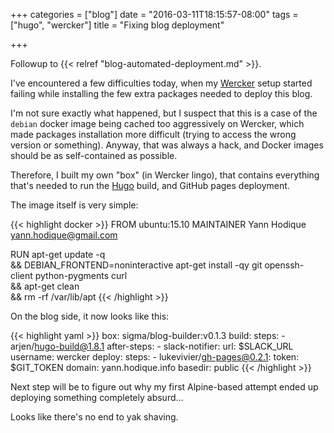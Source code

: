 +++
categories = ["blog"]
date = "2016-03-11T18:15:57-08:00"
tags = ["hugo", "wercker"]
title = "Fixing blog deployment"

+++

Followup to {{< relref "blog-automated-deployment.md" >}}.

I've encountered a few difficulties today, when my
[Wercker](http://wercker.com/) setup started failing while installing the few
extra packages needed to deploy this blog.

I'm not sure exactly what happened, but I suspect that this is a case of the
`debian` docker image being cached too aggressively on Wercker, which made
packages installation more difficult (trying to access the wrong version or
something). Anyway, that was always a hack, and Docker images should be as
self-contained as possible.

Therefore, I built my own "box" (in Wercker lingo), that contains everything
that's needed to run the [Hugo](https://gohugo.io) build, and GitHub
pages deployment.

The image itself is very simple:

{{< highlight docker >}}
FROM ubuntu:15.10
MAINTAINER Yann Hodique <yann.hodique@gmail.com>

RUN apt-get update -q \
  && DEBIAN_FRONTEND=noninteractive apt-get install -qy git openssh-client python-pygments curl \
  && apt-get clean \
  && rm -rf /var/lib/apt
{{< /highlight >}}

On the blog side, it now looks like this:

{{< highlight yaml >}}
box: sigma/blog-builder:v0.1.3
build:
  steps:
    - arjen/hugo-build@1.8.1
  after-steps:
    - slack-notifier:
        url: $SLACK_URL
        username: wercker
deploy:
  steps:
    - lukevivier/gh-pages@0.2.1:
        token: $GIT_TOKEN
        domain: yann.hodique.info
        basedir: public
{{< /highlight >}}

Next step will be to figure out why my first Alpine-based attempt ended up
deploying something completely absurd...

Looks like there's no end to yak shaving.
